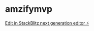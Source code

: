 # amzifymvp

[Edit in StackBlitz next generation editor ⚡️](https://stackblitz.com/~/github.com/lifeofshenai/amzifymvp)
